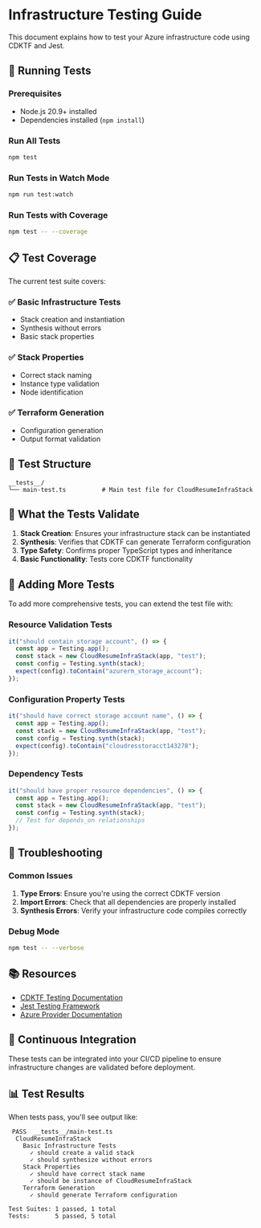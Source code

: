 # Infrastructure Testing Guide

This document explains how to test your Azure infrastructure code using CDKTF and Jest.

## 🧪 Running Tests

### Prerequisites

- Node.js 20.9+ installed
- Dependencies installed (`npm install`)

### Run All Tests

```bash
npm test
```

### Run Tests in Watch Mode

```bash
npm run test:watch
```

### Run Tests with Coverage

```bash
npm test -- --coverage
```

## 📋 Test Coverage

The current test suite covers:

### ✅ **Basic Infrastructure Tests**

- Stack creation and instantiation
- Synthesis without errors
- Basic stack properties

### ✅ **Stack Properties**

- Correct stack naming
- Instance type validation
- Node identification

### ✅ **Terraform Generation**

- Configuration generation
- Output format validation

## 🔧 Test Structure

```
__tests__/
└── main-test.ts          # Main test file for CloudResumeInfraStack
```

## 🚀 What the Tests Validate

1. **Stack Creation**: Ensures your infrastructure stack can be instantiated
2. **Synthesis**: Verifies that CDKTF can generate Terraform configuration
3. **Type Safety**: Confirms proper TypeScript types and inheritance
4. **Basic Functionality**: Tests core CDKTF functionality

## 📝 Adding More Tests

To add more comprehensive tests, you can extend the test file with:

### Resource Validation Tests

```typescript
it("should contain storage account", () => {
  const app = Testing.app();
  const stack = new CloudResumeInfraStack(app, "test");
  const config = Testing.synth(stack);
  expect(config).toContain("azurerm_storage_account");
});
```

### Configuration Property Tests

```typescript
it("should have correct storage account name", () => {
  const app = Testing.app();
  const stack = new CloudResumeInfraStack(app, "test");
  const config = Testing.synth(stack);
  expect(config).toContain("cloudresstoracct143278");
});
```

### Dependency Tests

```typescript
it("should have proper resource dependencies", () => {
  const app = Testing.app();
  const stack = new CloudResumeInfraStack(app, "test");
  const config = Testing.synth(stack);
  // Test for depends_on relationships
});
```

## 🐛 Troubleshooting

### Common Issues

1. **Type Errors**: Ensure you're using the correct CDKTF version
2. **Import Errors**: Check that all dependencies are properly installed
3. **Synthesis Errors**: Verify your infrastructure code compiles correctly

### Debug Mode

```bash
npm test -- --verbose
```

## 📚 Resources

- [CDKTF Testing Documentation](https://cdk.tf/testing)
- [Jest Testing Framework](https://jestjs.io/)
- [Azure Provider Documentation](https://registry.terraform.io/providers/hashicorp/azurerm)

## 🔄 Continuous Integration

These tests can be integrated into your CI/CD pipeline to ensure infrastructure changes are validated before deployment.

## 📊 Test Results

When tests pass, you'll see output like:

```
 PASS  __tests__/main-test.ts
  CloudResumeInfraStack
    Basic Infrastructure Tests
      ✓ should create a valid stack
      ✓ should synthesize without errors
    Stack Properties
      ✓ should have correct stack name
      ✓ should be instance of CloudResumeInfraStack
    Terraform Generation
      ✓ should generate Terraform configuration

Test Suites: 1 passed, 1 total
Tests:       5 passed, 5 total
```
